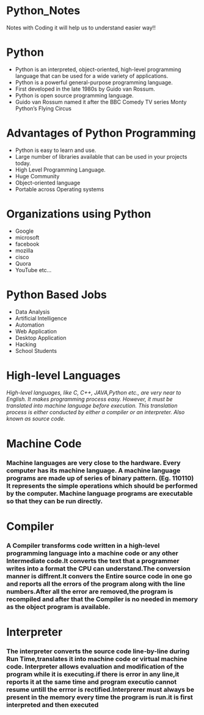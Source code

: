 # Python_Notes

Notes with Coding it will help us to understand easier way!!

# Python

 * Python is an interpreted, object-oriented, high-level programming language that can be used for a wide variety of    applications.
 * Python is a powerful general-purpose programming language.
 * First developed in the late 1980s by Guido van Rossum.
 * Python is open source programming language.
 * Guido van Rossum named it after the BBC Comedy TV series Monty Python’s Flying Circus

# Advantages of Python Programming
 
* Python is easy to learn and use.
* Large number of libraries available that can be used in your projects today.
* High Level Programming Language.
* Huge Community
* Object-oriented language
* Portable across Operating systems

# Organizations using Python           
*    Google                              
*    microsoft
*    facebook
*    mozilla
*    cisco
*    Quora
*    YouTube etc...

 # Python Based Jobs

*   Data Analysis
*   Artificial Intelligence
*   Automation
*   Web Application
*   Desktop Application
*   Hacking
*   School Students

# High-level Languages
###### High-level languages, like C, C++, JAVA,Python etc., are very near to English. It makes programming process easy. However, it must be translated into machine language before execution. This translation process is either conducted by either a compiler or an interpreter. Also known as source code.

# Machine Code
### Machine languages are very close to the hardware. Every computer has its machine language. A machine language programs are made up of series of binary pattern. (Eg. 110110) It represents the simple operations which should be performed by the computer. Machine language programs are executable so that they can be run directly.

# Compiler
### A Compiler transforms code written in a high-level programming language into a machine code or any other Intermediate code.It converts the text that a programmer writes into a format the CPU can understand.The conversion manner is diffrent.It convers the Entire source code in one go and reports all the errors of the program along with the line numbers.After all the error are removed,the program is recompiled and after that the Compiler is no needed in memory as the object program is available.

# Interpreter
### The interpreter converts the source code line-by-line during Run Time,translates it into machine code or virtual machine code. Interpreter allows evaluation and modification of the program while it is executing.if there is error in any line,it reports it at the same time and program executio cannot resume untill the errror is rectified.Interprerer must always be present in the memory every time the program is run.it is first interpreted and then executed

